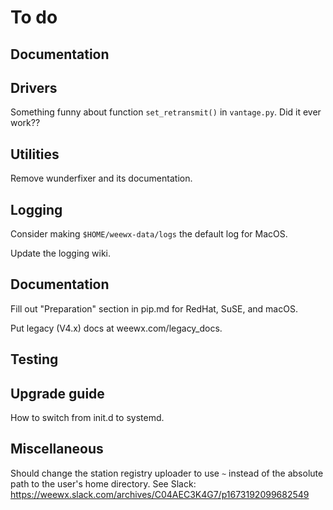 # To do


## Documentation


## Drivers

Something funny about function `set_retransmit()` in `vantage.py`.
Did it ever work??

## Utilities

Remove wunderfixer and its documentation.

## Logging

Consider making `$HOME/weewx-data/logs` the default log for MacOS.

Update the logging wiki.


## Documentation

Fill out "Preparation" section in pip.md for RedHat, SuSE, and macOS.

Put legacy (V4.x) docs at weewx.com/legacy_docs.



## Testing


## Upgrade guide

How to switch from init.d to systemd.


## Miscellaneous

Should change the station registry uploader to use `~` instead of the absolute path to the user's
home directory. See Slack: https://weewx.slack.com/archives/C04AEC3K4G7/p1673192099682549